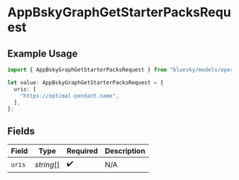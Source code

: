 # AppBskyGraphGetStarterPacksRequest

## Example Usage

```typescript
import { AppBskyGraphGetStarterPacksRequest } from "bluesky/models/operations";

let value: AppBskyGraphGetStarterPacksRequest = {
  uris: [
    "https://optimal-pendant.name",
  ],
};
```

## Fields

| Field              | Type               | Required           | Description        |
| ------------------ | ------------------ | ------------------ | ------------------ |
| `uris`             | *string*[]         | :heavy_check_mark: | N/A                |